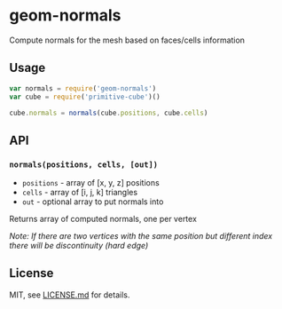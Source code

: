 # geom-normals

Compute normals for the mesh based on faces/cells information

## Usage

```javascript
var normals = require('geom-normals')
var cube = require('primitive-cube')()

cube.normals = normals(cube.positions, cube.cells)
```

## API

### `normals(positions, cells, [out])`

- `positions` - array of [x, y, z] positions
- `cells` - array of [i, j, k] triangles
- `out` - optional array to put normals into

Returns array of computed normals, one per vertex

*Note: If there are two vertices with the same position but different index there will be discontinuity (hard edge)*

## License

MIT, see [LICENSE.md](http://github.com/vorg/geom-normals/blob/master/LICENSE.md) for details.
